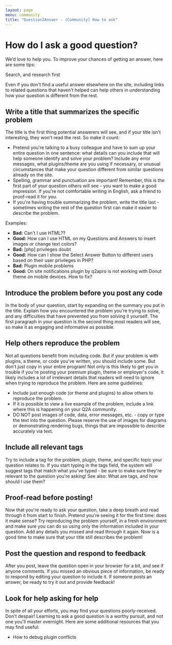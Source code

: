 ```yaml
---
layout: page
menu: community
title: "Question2Answer - (Community) How to ask"
---
```


# How do I ask a good question?

We’d love to help you. To improve your chances of getting an answer, here are some tips:

Search, and research first

Even if you don't find a useful answer elsewhere on the site, including links to related questions that haven't helped can help others in understanding how your question is different from the rest.

## Write a title that summarizes the specific problem

The title is the first thing potential answerers will see, and if your title isn't interesting, they won't read the rest. So make it count:

- Pretend you're talking to a busy colleague and have to sum up your entire question in one sentence: what details can you include that will help someone identify and solve your problem? Include any error messages, what plugins/theme are you using if necessary, or unusual circumstances that make your question different from similar questions already on the site.
- Spelling, grammar and punctuation are important! Remember, this is the first part of your question others will see - you want to make a good impression. If you're not comfortable writing in English, ask a friend to proof-read it for you.
- If you're having trouble summarizing the problem, write the title last - sometimes writing the rest of the question first can make it easier to describe the problem.

Examples:

- **Bad:** Can't I use HTML??
- **Good:** How can I use HTML on my Questions and Answers to insert images or change text colors?
- **Bad:** [php] privileges doubt
- **Good:** How can I show the Select Answer Button to different users based on their user privileges in PHP?
- **Bad:** Plugin mobile problems
- **Good:** On site notifications plugin by q2apro is not working with Donut theme on mobile devices. How to fix?

## Introduce the problem before you post any code

In the body of your question, start by expanding on the summary you put in the title. Explain how you encountered the problem you're trying to solve, and any difficulties that have prevented you from solving it yourself. The first paragraph in your question is the second thing most readers will see, so make it as engaging and informative as possible.

## Help others reproduce the problem

Not all questions benefit from including code. But if your problem is with plugins, a theme, or code you've written, you should include some. But don't just copy in your entire program! Not only is this likely to get you in trouble if you're posting your premium plugin, theme or employer's code, it likely includes a lot of irrelevant details that readers will need to ignore when trying to reproduce the problem. Here are some guidelines:

- Include just enough code (or theme and plugins) to allow others to reproduce the problem.
- If it is possible to view a live example of the problem, include a link where this is happening on your Q2A community.
- DO NOT post images of code, data, error messages, etc. - copy or type the text into the question. Please reserve the use of images for diagrams or demonstrating rendering bugs, things that are impossible to describe accurately via text.

## Include all relevant tags

Try to include a tag for the problem, plugin, theme, and specific topic your question relates to. If you start typing in the tags field, the system will suggest tags that match what you've typed - be sure to make sure they're relevant to the question you're asking! See also: What are tags, and how should I use them?

## Proof-read before posting!

Now that you're ready to ask your question, take a deep breath and read through it from start to finish. Pretend you're seeing it for the first time: does it make sense? Try reproducing the problem yourself, in a fresh environment and make sure you can do so using only the information included in your question. Add any details you missed and read through it again. Now is a good time to make sure that your title still describes the problem!

## Post the question and respond to feedback

After you post, leave the question open in your browser for a bit, and see if anyone comments. If you missed an obvious piece of information, be ready to respond by editing your question to include it. If someone posts an answer, be ready to try it out and provide feedback!

## Look for help asking for help

In spite of all your efforts, you may find your questions poorly-received. Don't despair! Learning to ask a good question is a worthy pursuit, and not one you'll master overnight. Here are some additional resources that you may find useful:

- How to debug plugin conflicts